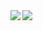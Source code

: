 <a href="https://github.com/anuraghazra/github-readme-stats">
  <img align="left" src="https://github-readme-stats.vercel.app/api?username=shou-watanabe&show_icons=true&count_private=true&theme=tokyonight" />
</a>
<a href="https://github.com/anuraghazra/github-readme-stats&hide=css,html">
  <img align="left" src="https://github-readme-stats.vercel.app/api/top-langs/?username=shou-watanabe&theme=tokyonight&count_private=true" />
</a>
